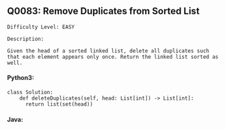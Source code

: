 ## Q0083: Remove Duplicates from Sorted List

```
Difficulty Level: EASY
```

```
Description:

Given the head of a sorted linked list, delete all duplicates such that each element appears only once. Return the linked list sorted as well.
```

#### Python3:

```
class Solution:
    def deleteDuplicates(self, head: List[int]) -> List[int]:
      return list(set(head))
```

#### Java:

```

```